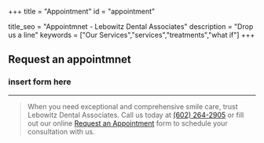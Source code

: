 +++
title = "Appointment"
id = "appointment"

title_seo = "Appointmnet - Lebowitz Dental Associates"
description = "Drop us a line"
keywords = ["Our Services","services","treatments","what if"]
+++

## Request an appointmnet

### insert form here


---

> When you need exceptional and comprehensive smile care, trust Lebowitz Dental Associates. Call us today at <a href="tel:+1-602-264-2905">(602) 264-2905</a> or fill out our online <a href="/appointment">Request an Appointment</a> form to schedule your consultation with us.
